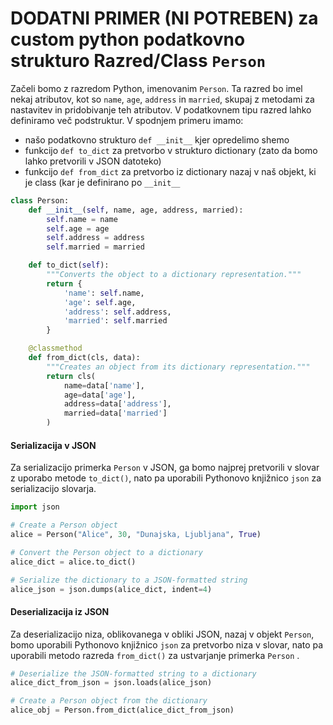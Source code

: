 
# DODATNI PRIMER (NI POTREBEN) za custom python podatkovno strukturo Razred/Class  `Person`

Začeli bomo z razredom Python, imenovanim `Person`. Ta razred bo imel nekaj atributov, kot so `name`, `age`, `address` in `married`, skupaj z metodami za nastavitev in pridobivanje teh atributov.
V podatkovnem tipu razred lahko definiramo več podstruktur. V spodnjem primeru imamo:
- našo podatkovno strukturo `def __init__` kjer opredelimo shemo
- funkcijo `def to_dict` za pretvorbo v strukturo dictionary (zato da bomo lahko pretvorili v JSON datoteko)
- funkcijo `def from_dict` za pretvorbo iz dictionary nazaj v naš objekt, ki je class (kar je definirano po `__init__`


```python
class Person:
    def __init__(self, name, age, address, married):
        self.name = name
        self.age = age
        self.address = address
        self.married = married

    def to_dict(self):
        """Converts the object to a dictionary representation."""
        return {
            'name': self.name,
            'age': self.age,
            'address': self.address,
            'married': self.married
        }

    @classmethod
    def from_dict(cls, data):
        """Creates an object from its dictionary representation."""
        return cls(
            name=data['name'],
            age=data['age'],
            address=data['address'],
            married=data['married']
        )
```

#### Serializacija v JSON

Za serializacijo primerka `Person` v JSON, ga bomo najprej pretvorili v slovar z uporabo metode `to_dict()`, nato pa uporabili Pythonovo knjižnico `json` za serializacijo slovarja.

```python
import json

# Create a Person object
alice = Person("Alice", 30, "Dunajska, Ljubljana", True)

# Convert the Person object to a dictionary
alice_dict = alice.to_dict()

# Serialize the dictionary to a JSON-formatted string
alice_json = json.dumps(alice_dict, indent=4)
```

#### Deserializacija iz JSON

Za deserializacijo niza, oblikovanega v obliki JSON, nazaj v objekt `Person`, bomo uporabili Pythonovo knjižnico `json` za pretvorbo niza v slovar, nato pa uporabili metodo razreda `from_dict()` za ustvarjanje primerka `Person` .

```python
# Deserialize the JSON-formatted string to a dictionary
alice_dict_from_json = json.loads(alice_json)

# Create a Person object from the dictionary
alice_obj = Person.from_dict(alice_dict_from_json)
```
